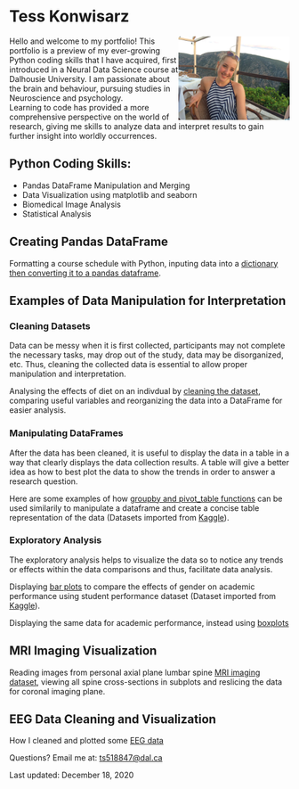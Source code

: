 # Tess Konwisarz
Hello and welcome to my portfolio! 
<img src='IMG_2555.jpeg' width='200' align='right'>
This portfolio is a preview of my ever-growing Python coding skills that I have acquired, first introduced in a Neural Data Science course at Dalhousie University. I am passionate about the brain and behaviour, pursuing studies in Neuroscience and psychology.  
Learning to code has provided a more comprehensive perspective on the world of research, giving me skills to analyze data and interpret results to gain further insight into worldly occurrences.

## Python Coding Skills:
- Pandas DataFrame Manipulation and Merging
- Data Visualization using matplotlib and seaborn
- Biomedical Image Analysis 
- Statistical Analysis

## Creating Pandas DataFrame

Formatting a course schedule with Python, inputing data into a [dictionary then converting it to a pandas dataframe](cs2.md). 

## Examples of Data Manipulation for Interpretation

### Cleaning Datasets

Data can be messy when it is first collected, participants may not complete the necessary tasks, may drop out of the study, data may be disorganized, etc. Thus, cleaning the collected data is essential to allow proper manipulation and interpretation.

Analysing the effects of diet on an indivdual by [cleaning the dataset](diet.md), comparing useful variables and reorganizing the data into a DataFrame for easier analysis.  

### Manipulating DataFrames 

After the data has been cleaned, it is useful to display the data in a table in a way that clearly displays the data collection results. A table will give a better idea as how to best plot the data to show the trends in order to answer a research question.

Here are some examples of how [groupby and pivot_table functions](groupby_pivot_table.md) can be used similarily to manipulate a dataframe and create a concise table representation of the data (Datasets imported from [Kaggle](https://www.kaggle.com)).

### Exploratory Analysis

The exploratory analysis helps to visualize the data so to notice any trends or effects within the data comparisons and thus, facilitate data analysis.

Displaying [bar plots](bar_plot.htm) to compare the effects of gender on academic performance using student performance dataset (Dataset imported from [Kaggle](https://www.kaggle.com)).

Displaying the same data for academic performance, instead using [boxplots](boxplot_performance.htm)

## MRI Imaging Visualization

Reading images from personal axial plane lumbar spine [MRI imaging dataset](MRI.htm), viewing all spine cross-sections in subplots and reslicing the data for coronal imaging plane.

## EEG Data Cleaning and Visualization

How I cleaned and plotted some [EEG data](EEG.html)

Questions? Email me at:
[ts518847@dal.ca](mailto:ts518847@dal.ca)

Last updated: December 18, 2020

